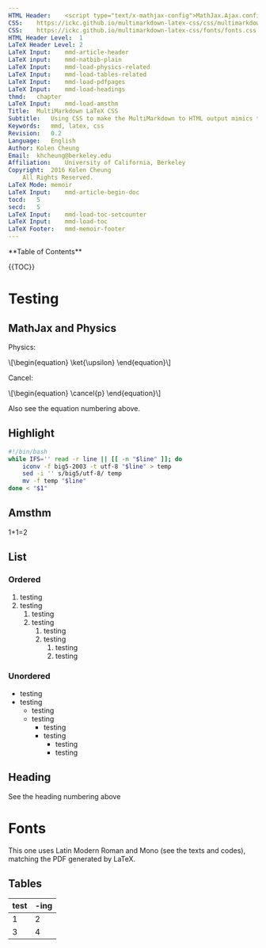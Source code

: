 ```yaml
---
HTML Header:	<script type="text/x-mathjax-config">MathJax.Ajax.config.path.Contrib="https://cdn.mathjax.org/mathjax/contrib",MathJax.Hub.Register.StartupHook("TeX Jax Ready",function(){MathJax.Hub.Insert(MathJax.InputJax.TeX.Definitions.macros,{cancel:["Extension","cancel"],bcancel:["Extension","cancel"],xcancel:["Extension","cancel"],cancelto:["Extension","cancel"]})}),MathJax.Hub.Config({TeX:{equationNumbers:{autoNumber:"AMS"},extensions:["[Contrib]/physics/physics.js","[Contrib]/siunitx/siunitx.js"]}});</script><script type="text/javascript" src="https://cdn.mathjax.org/mathjax/latest/MathJax.js?config=TeX-AMS_CHTML-full"></script>
CSS:	https://ickc.github.io/multimarkdown-latex-css/css/multimarkdown-latex.css
CSS:	https://ickc.github.io/multimarkdown-latex-css/fonts/fonts.css
HTML Header Level:	1
LaTeX Header Level:	2
LaTeX Input:	mmd-article-header
LaTeX input:	mmd-natbib-plain
LaTeX Input:	mmd-load-physics-related
LaTeX Input:	mmd-load-tables-related
LaTeX Input:	mmd-load-pdfpages
LaTeX Input:	mmd-load-headings
thmd:	chapter
LaTeX Input:	mmd-load-amsthm
Title:	MultiMarkdown LaTeX CSS
Subtitle:	Using CSS to make the MultiMarkdown to HTML output mimics the MultiMarkdown to LaTeX output
Keywords:	mmd, latex, css
Revision:	0.2
Language:	English
Author:	Kolen Cheung
Email:	khcheung@berkeley.edu
Affiliation:	University of California, Berkeley
Copyright:	2016 Kolen Cheung  
 	All Rights Reserved.
LaTeX Mode:	memoir
LaTeX Input:	mmd-article-begin-doc
tocd:	5
secd:	5
LaTeX Input:	mmd-load-toc-setcounter
LaTeX Input:	mmd-load-toc
LaTeX Footer:	mmd-memoir-footer
---
```

<link rel="stylesheet" href="https://cdnjs.cloudflare.com/ajax/libs/highlight.js/9.1.0/styles/default.min.css"><script src="https://cdnjs.cloudflare.com/ajax/libs/highlight.js/9.1.0/highlight.min.js"></script><script>hljs.initHighlightingOnLoad();</script>
<!-- \begin{comment} -->
**Table of Contents**

{{TOC}}
<!-- \end{comment} -->

# Testing #

## MathJax and Physics ##

Physics:

\\[\begin{equation}
\ket{\upsilon}
\end{equation}\\]

Cancel:

\\[\begin{equation}
\cancel{p}
\end{equation}\\]

Also see the equation numbering above.

## Highlight ##

```bash
#!/bin/bash
while IFS='' read -r line || [[ -n "$line" ]]; do
	iconv -f big5-2003 -t utf-8 "$line" > temp
	sed -i '' s/big5/utf-8/ temp
	mv -f temp "$line"
done < "$1"
```

## Amsthm ##

<!--\begin{conjecture}-->  <div class="conjecture">
1+1=2
<!--\end{conjecture}--></div>

## List ##

### Ordered ###

1. testing
2. testing
	1. testing
	2. testing
		1. testing
		2. testing
			1. testing
			2. testing

### Unordered ###


- testing
- testing
	- testing
	- testing
		- testing
		- testing
			- testing
			- testing

## Heading ##

See the heading numbering above

# Fonts #

This one uses Latin Modern Roman and Mono (see the texts and codes), matching the PDF generated by LaTeX.

## Tables ##

| test	| -ing	|  
|  ------	| ------	|  
| 1	| 2  	| 
| 3	| 4	| 
